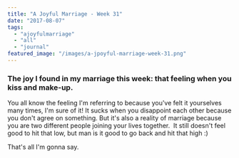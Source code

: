 ```yaml
---
title: "A Joyful Marriage - Week 31"
date: "2017-08-07"
tags:
  - "ajoyfulmarriage"
  - "all"
  - "journal"
featured_image: "/images/a-jpoyful-marriage-week-31.png"
---
```


### The joy I found in my marriage this week: that feeling when you kiss and make-up.

You all know the feeling I'm referring to because you've felt it yourselves many times, I'm sure of it! It sucks when you disappoint each other because you don't agree on something. But it's also a reality of marriage because you are two different people joining your lives together.  It still doesn't feel good to hit that low, but man is it good to go back and hit that high :)

That's all I'm gonna say.
